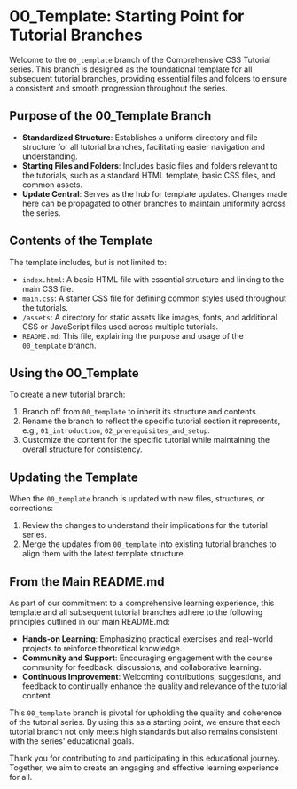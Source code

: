 # 00_Template: Starting Point for Tutorial Branches

Welcome to the `00_template` branch of the Comprehensive CSS Tutorial series. This branch is designed as the foundational template for all subsequent tutorial branches, providing essential files and folders to ensure a consistent and smooth progression throughout the series.

## Purpose of the 00_Template Branch

- **Standardized Structure**: Establishes a uniform directory and file structure for all tutorial branches, facilitating easier navigation and understanding.
- **Starting Files and Folders**: Includes basic files and folders relevant to the tutorials, such as a standard HTML template, basic CSS files, and common assets.
- **Update Central**: Serves as the hub for template updates. Changes made here can be propagated to other branches to maintain uniformity across the series.

## Contents of the Template

The template includes, but is not limited to:

- `index.html`: A basic HTML file with essential structure and linking to the main CSS file.
- `main.css`: A starter CSS file for defining common styles used throughout the tutorials.
- `/assets`: A directory for static assets like images, fonts, and additional CSS or JavaScript files used across multiple tutorials.
- `README.md`: This file, explaining the purpose and usage of the `00_template` branch.

## Using the 00_Template

To create a new tutorial branch:

1. Branch off from `00_template` to inherit its structure and contents.
2. Rename the branch to reflect the specific tutorial section it represents, e.g., `01_introduction`, `02_prerequisites_and_setup`.
3. Customize the content for the specific tutorial while maintaining the overall structure for consistency.

## Updating the Template

When the `00_template` branch is updated with new files, structures, or corrections:

1. Review the changes to understand their implications for the tutorial series.
2. Merge the updates from `00_template` into existing tutorial branches to align them with the latest template structure.

## From the Main README.md

As part of our commitment to a comprehensive learning experience, this template and all subsequent tutorial branches adhere to the following principles outlined in our main README.md:

- **Hands-on Learning**: Emphasizing practical exercises and real-world projects to reinforce theoretical knowledge.
- **Community and Support**: Encouraging engagement with the course community for feedback, discussions, and collaborative learning.
- **Continuous Improvement**: Welcoming contributions, suggestions, and feedback to continually enhance the quality and relevance of the tutorial content.

This `00_template` branch is pivotal for upholding the quality and coherence of the tutorial series. By using this as a starting point, we ensure that each tutorial branch not only meets high standards but also remains consistent with the series' educational goals.

Thank you for contributing to and participating in this educational journey. Together, we aim to create an engaging and effective learning experience for all.
